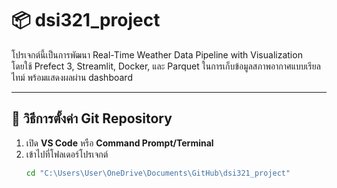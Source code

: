 # 📦 dsi321_project

โปรเจกต์นี้เป็นการพัฒนา Real-Time Weather Data Pipeline with Visualization  
โดยใช้ Prefect 3, Streamlit, Docker, และ Parquet ในการเก็บข้อมูลสภาพอากาศแบบเรียลไทม์ พร้อมแสดงผลผ่าน dashboard  

---

## 📌 วิธีการตั้งค่า Git Repository

1. เปิด **VS Code** หรือ **Command Prompt/Terminal**
2. เข้าไปที่โฟลเดอร์โปรเจกต์  
   ```bash
   cd "C:\Users\User\OneDrive\Documents\GitHub\dsi321_project"
